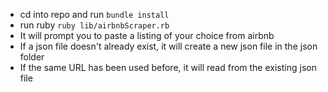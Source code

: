 - cd into repo and run `bundle install`
- run ruby `ruby lib/airbnbScraper.rb`
- It will prompt you to paste a listing of your choice from airbnb
- If a json file doesn't already exist, it will create a new json file in the json folder
- If the same URL has been used before, it will read from the existing json file